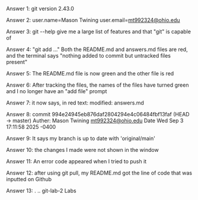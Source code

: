 Answer 1: git version 2.43.0

Answer 2: user.name=Mason Twining
    user.email=mt992324@ohio.edu

Answer 3: git --help give me a large list of features and that "git" is capable of

Answer 4: "git add <file>..." Both the README.md and answers.md files are red, and the terminal says "nothing added to commit but untracked files present"

Answer 5: The README.md file is now green and the other file is red

Answer 6: After tracking the files, the names of the files have turned green and I no longer have an "add file" prompt

Answer 7: it now says, in red text:
            modified: answers.md

Answer 8: commit 994e24945eb876daf2804294e4c06484fbf13faf (HEAD -> master)
Auther: Mason Twining <mt992324@ohio.edu>
Date    Wed Sep 3 17:11:58 2025 -0400

Answer 9: It says my branch is up to date with 'original/main'

Answer 10: the changes I made were not shown in the window

Answer 11: An error code appeared when I tried to push it

Answer 12: after using git pull, my README.md got the line of code that was inputted on Github

Answer 13: . .. git-lab-2 Labs